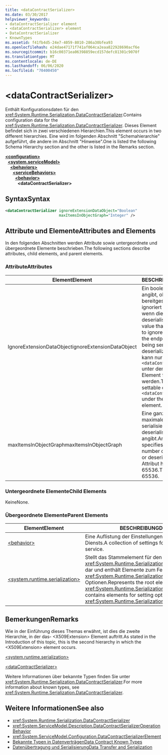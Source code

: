 ```yaml
---
title: <dataContractSerializer>
ms.date: 03/30/2017
helpviewer_keywords:
- dataContractSerializer element
- <dataContractSerializer> element
- DataContractSerializer
- KnownTypes
ms.assetid: f41fb4d5-24e7-4059-8010-286a30bfea93
ms.openlocfilehash: e24dae47171f741af064ca2eaa822928690acf6e
ms.sourcegitcommit: b16c00371ea06398859ecd157defc81301c9070f
ms.translationtype: MT
ms.contentlocale: de-DE
ms.lasthandoff: 06/06/2020
ms.locfileid: "70400450"
---
```

# \<dataContractSerializer>
<span data-ttu-id="7e93d-101">Enthält Konfigurationsdaten für den <xref:System.Runtime.Serialization.DataContractSerializer>.</span><span class="sxs-lookup"><span data-stu-id="7e93d-101">Contains configuration data for the <xref:System.Runtime.Serialization.DataContractSerializer>.</span></span> <span data-ttu-id="7e93d-102">Dieses Element befindet sich in zwei verschiedenen Hierarchien.</span><span class="sxs-lookup"><span data-stu-id="7e93d-102">This element occurs in two different hierarchies.</span></span> <span data-ttu-id="7e93d-103">Eine wird im folgenden Abschnitt "Schemahierarchie" aufgeführt, die andere im Abschnitt "Hinweise".</span><span class="sxs-lookup"><span data-stu-id="7e93d-103">One is listed the following Schema Hierarchy section and the other is listed in the Remarks section.</span></span>  
  
[**\<configuration>**](../configuration-element.md)\
&nbsp;&nbsp;[**\<system.serviceModel>**](system-servicemodel.md)\
&nbsp;&nbsp;&nbsp;&nbsp;[**\<behaviors>**](behaviors.md)\
&nbsp;&nbsp;&nbsp;&nbsp;&nbsp;&nbsp;[**\<serviceBehaviors>**](servicebehaviors.md)\
&nbsp;&nbsp;&nbsp;&nbsp;&nbsp;&nbsp;&nbsp;&nbsp;[**\<behavior>**](behavior-of-servicebehaviors.md)\
&nbsp;&nbsp;&nbsp;&nbsp;&nbsp;&nbsp;&nbsp;&nbsp;&nbsp;&nbsp;**\<dataContractSerializer>**  
  
## <a name="syntax"></a><span data-ttu-id="7e93d-104">Syntax</span><span class="sxs-lookup"><span data-stu-id="7e93d-104">Syntax</span></span>  
  
```xml  
<dataContractSerializer ignoreExtensionDataObject="Boolean"
                        maxItemsInObjectGraph="Integer" />
```  
  
## <a name="attributes-and-elements"></a><span data-ttu-id="7e93d-105">Attribute und Elemente</span><span class="sxs-lookup"><span data-stu-id="7e93d-105">Attributes and Elements</span></span>  
 <span data-ttu-id="7e93d-106">In den folgenden Abschnitten werden Attribute sowie untergeordnete und übergeordnete Elemente beschrieben.</span><span class="sxs-lookup"><span data-stu-id="7e93d-106">The following sections describe attributes, child elements, and parent elements.</span></span>  
  
### <a name="attributes"></a><span data-ttu-id="7e93d-107">Attribute</span><span class="sxs-lookup"><span data-stu-id="7e93d-107">Attributes</span></span>  
  
|<span data-ttu-id="7e93d-108">Element</span><span class="sxs-lookup"><span data-stu-id="7e93d-108">Element</span></span>|<span data-ttu-id="7e93d-109">BESCHREIBUNG</span><span class="sxs-lookup"><span data-stu-id="7e93d-109">Description</span></span>|  
|-------------|-----------------|  
|<span data-ttu-id="7e93d-110">IgnoreExtensionDataObject</span><span class="sxs-lookup"><span data-stu-id="7e93d-110">ignoreExtensionDataObject</span></span>|<span data-ttu-id="7e93d-111">Ein boolescher Wert, der angibt, ob vom Endpunkt bereitgestellte Daten ignoriert werden sollen, wenn dieser serialisiert oder deserialisiert wird.</span><span class="sxs-lookup"><span data-stu-id="7e93d-111">A Boolean value that specifies whether to ignore data supplied by the endpoint when it is being serialized or deserialized.</span></span> <span data-ttu-id="7e93d-112">Dieses Attribut kann nur im `<dataContractSerializer>` unter dem `<behavior>`-Element festgelegt werden.</span><span class="sxs-lookup"><span data-stu-id="7e93d-112">This attribute is settable only on the `<dataContractSerializer>` under the `<behavior>` element.</span></span>|  
|<span data-ttu-id="7e93d-113">maxItemsInObjectGraph</span><span class="sxs-lookup"><span data-stu-id="7e93d-113">maxItemsInObjectGraph</span></span>|<span data-ttu-id="7e93d-114">Eine ganze Zahl, die die maximale Anzahl der zu serialisierenden oder zu deserialisierenden Elemente angibt.</span><span class="sxs-lookup"><span data-stu-id="7e93d-114">An integer that specifies the maximum number of items to serialize or deserialize.</span></span> <span data-ttu-id="7e93d-115">Dieses Attribut hat den Wert 65536.</span><span class="sxs-lookup"><span data-stu-id="7e93d-115">This attribute is 65536.</span></span>|  
  
### <a name="child-elements"></a><span data-ttu-id="7e93d-116">Untergeordnete Elemente</span><span class="sxs-lookup"><span data-stu-id="7e93d-116">Child Elements</span></span>  
 <span data-ttu-id="7e93d-117">Keine</span><span class="sxs-lookup"><span data-stu-id="7e93d-117">None.</span></span>  
  
### <a name="parent-elements"></a><span data-ttu-id="7e93d-118">Übergeordnete Elemente</span><span class="sxs-lookup"><span data-stu-id="7e93d-118">Parent Elements</span></span>  
  
|<span data-ttu-id="7e93d-119">Element</span><span class="sxs-lookup"><span data-stu-id="7e93d-119">Element</span></span>|<span data-ttu-id="7e93d-120">BESCHREIBUNG</span><span class="sxs-lookup"><span data-stu-id="7e93d-120">Description</span></span>|  
|-------------|-----------------|  
|[\<behavior>](behavior-of-servicebehaviors.md)|<span data-ttu-id="7e93d-121">Eine Auflistung der Einstellungen für das Verhalten eines Diensts.</span><span class="sxs-lookup"><span data-stu-id="7e93d-121">A collection of settings for the behavior of a service.</span></span>|  
|[\<system.runtime.serialization>](system-runtime-serialization.md)|<span data-ttu-id="7e93d-122">Stellt das Stammelement für den <xref:System.Runtime.Serialization>-Namespaceabschnitt dar und enthält Elemente zum Festlegen von <xref:System.Runtime.Serialization.DataContractSerializer>-Optionen.</span><span class="sxs-lookup"><span data-stu-id="7e93d-122">Represents the root element for the <xref:System.Runtime.Serialization> namespace section and contains elements for setting options of the <xref:System.Runtime.Serialization.DataContractSerializer>.</span></span>|  
  
## <a name="remarks"></a><span data-ttu-id="7e93d-123">Bemerkungen</span><span class="sxs-lookup"><span data-stu-id="7e93d-123">Remarks</span></span>  
 <span data-ttu-id="7e93d-124">Wie in der Einführung dieses Themas erwähnt, ist dies die zweite Hierarchie, in der das- \<X509Extension> Element auftritt.</span><span class="sxs-lookup"><span data-stu-id="7e93d-124">As stated in the Introduction of this topic, this is the second hierarchy in which the \<X509Extension> element occurs.</span></span>  
  
 [\<system.runtime.serialization>](system-runtime-serialization.md)  
  
 [\<dataContractSerializer>](datacontractserializer-element.md)  
  
 <span data-ttu-id="7e93d-125">Weitere Informationen über bekannte Typen finden Sie unter <xref:System.Runtime.Serialization.DataContractSerializer>.</span><span class="sxs-lookup"><span data-stu-id="7e93d-125">For more information about known types, see <xref:System.Runtime.Serialization.DataContractSerializer>.</span></span>  
  
## <a name="see-also"></a><span data-ttu-id="7e93d-126">Weitere Informationen</span><span class="sxs-lookup"><span data-stu-id="7e93d-126">See also</span></span>

- <xref:System.Runtime.Serialization.DataContractSerializer>
- <xref:System.ServiceModel.Description.DataContractSerializerOperationBehavior>
- <xref:System.ServiceModel.Configuration.DataContractSerializerElement>
- [<span data-ttu-id="7e93d-127">Bekannte Typen in Datenverträgen</span><span class="sxs-lookup"><span data-stu-id="7e93d-127">Data Contract Known Types</span></span>](../../../wcf/feature-details/data-contract-known-types.md)
- [<span data-ttu-id="7e93d-128">Datenübertragung und Serialisierung</span><span class="sxs-lookup"><span data-stu-id="7e93d-128">Data Transfer and Serialization</span></span>](../../../wcf/feature-details/data-transfer-and-serialization.md)
